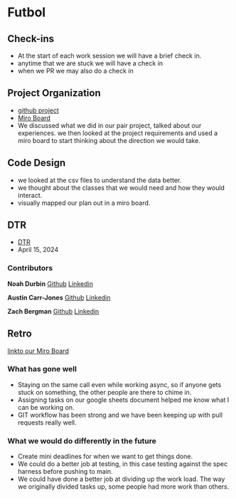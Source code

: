 # Futbol

## Check-ins

- At the start of each work session we will have a brief check in. 
- anytime that we are stuck we will have a check in
- when we PR we may also do a check in

## Project Organization

- [github project](https://github.com/users/noahdurbin/projects/2/views/1)
- [Miro Board](https://miro.com/app/board/uXjVKTnYqIg=/)
- We discussed what we did in our pair project, talked about our experiences. we then looked at the project requirements and used a miro board to start thinking about the direction we would take.

## Code Design

- we looked at the csv files to understand the data better. 
- we thought about the classes that we would need and how they would interact.
- visually mapped our plan out in a miro board.

## DTR

- [DTR](https://docs.google.com/document/d/13hiA8hj1HZM2o0zTHhRX0_qsNTrrIfLpKwEomGIiEME/edit)
- April 15, 2024

### Contributors
**Noah Durbin**
[Github](https://github.com/noahdurbin)
[Linkedin](https://www.linkedin.com/in/noah-durbin-303a58170/)

**Austin Carr-Jones**
[Github](https://github.com/austincarrjones)
[Linkedin](https://www.linkedin.com/in/austin-carr-jones-47413557/)

**Zach Bergman**
[Github](https://github.com/zach-bergman)
[Linkedin](https://www.linkedin.com/in/zachery-bergman-4a5801184/)

## Retro
[linkto our Miro Board](https://miro.com/app/board/uXjVKRpaWH4=/#tpicker-content)

### What has gone well
- Staying on the same call even while working async, so if anyone gets stuck on something, the other people are there to chime in.
- Assigning tasks on our google sheets document helped me know what I can be working on.
- GIT workflow has been strong and we have been keeping up with pull requests really well.

### What we would do differently in the future
- Create mini deadlines for when we want to get things done.
- We could do a better job at testing, in this case testing against the spec harness before pushing to main.
- We could have done a better job at dividing up the work load. The way we originally divided tasks up, some people had more work than others.


